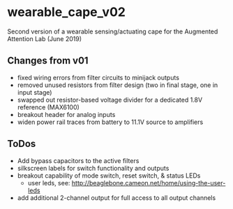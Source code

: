 # wearable_cape_v02

Second version of a wearable sensing/actuating cape for the Augmented Attention Lab (June 2019)

## Changes from v01
- fixed wiring errors from filter circuits to minijack outputs
- removed unused resistors from filter design (two in final stage, one in input stage)
- swapped out resistor-based voltage divider for a dedicated 1.8V reference (MAX6100)
- breakout header for analog inputs
- widen power rail traces from battery to 11.1V source to amplifiers


## ToDos
- Add bypass capacitors to the active filters
- silkscreen labels for switch functionality and outputs
- breakout capability of mode switch, reset switch, & status LEDs
  - user leds, see: http://beaglebone.cameon.net/home/using-the-user-leds
- add additional 2-channel output for full access to all output channels
